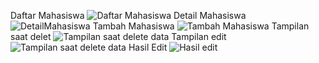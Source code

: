 Daftar Mahasiswa
![Daftar Mahasiswa](https://github.com/user-attachments/assets/bf0d5c93-77f7-4381-b685-a69392365593)
Detail Mahasiswa
![DetailMahasiswa](https://github.com/user-attachments/assets/fa35c362-88b0-4414-87fd-e4671a1817d8)
Tambah Mahasiswa
![Tambah Mahasiswa](https://github.com/user-attachments/assets/ff1c864c-871c-47fe-aa1f-b6658303d6a4)
Tampilan saat delet
![Tampilan saat delete data](https://github.com/user-attachments/assets/77783947-817f-4f9f-a436-41e67847844e)
Tampilan edit
![Tampilan saat delete data](https://github.com/user-attachments/assets/a7bd8c9c-7a1f-46e1-a8ad-7d649580f906)
Hasil Edit
![Hasil edit](https://github.com/user-attachments/assets/4b86249a-3f79-4676-aca3-f312723646fd)
